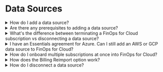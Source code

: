 # Data Sources

<details>

<summary>How do I add a data source?</summary>

Data sources can be added using the **Add** option on the Data Sources page. For more details, see [Add Data Sources](../../finops-for-cloud/getting-started/data-sources.md).

</details>

<details>

<summary>Are there any prerequisites to adding a data source?</summary>

Yes, adding a data source involves certain prerequisites depending on the type of source you want to add (Azure, AWS, or GCP). For specific details, see the following links:

* [Amazon Web Services](../../system/data-sources/amazon-web-services/)
* [Microsoft Azure](../../system/data-sources/microsoft-azure.md)
* [Google Cloud Platform](../../system/data-sources/google-cloud-platform.md)

</details>

<details>

<summary>What's the difference between terminating a FinOps for Cloud subscription vs disconnecting a data source?</summary>

If you choose to cancel your FinOps for Cloud subscription, you will no longer be able to sign in to FinOps for Cloud, and all of your data will be permanently deleted. For more details, see [Cancel Your FinOps Order](https://docs.platform.softwareone.com/extensions/finops-for-cloud/cancel-your-finops-order).&#x20;

Alternatively, if you remove a data source, only that specific data source will be affected. You’ll still have access to FinOps for Cloud and your other data sources. For removed data sources, you will be charged until the date of removal.

{% hint style="warning" %}
Removing a data source permanently deletes all historical data associated with it.
{% endhint %}

</details>

<details>

<summary>I have an Essentials agreement for Azure. Can I still add an AWS or GCP data source to FinOps for Cloud?</summary>

Yes, if you have an Essentials agreement for Azure, you can add your additional data sources, including AWS and GCP, to FinOps for Cloud.&#x20;

If your AWS account is covered under an AWS Essentials agreement, FinOps for Cloud is already included, so there’s no additional cost.&#x20;

For any other accounts not covered by an Essentials agreement, a standard 4% consumption fee might apply.

</details>

<details>

<summary>How do I onboard multiple subscriptions at once into FinOps for Cloud?</summary>

You can proceed with the tenant-level integration via data sources. However, you will still need to perform role assignment and grant the **Reader** role to each subscription.

To learn more, see [Microsoft Azure](../../system/data-sources/microsoft-azure.md).

</details>

<details>

<summary>How does the Billing Reimport option work? </summary>

The **Billing Reimport** option is available on the details page of a data source.

This feature allows you to manually reimport your billing data starting from a specific date into FinOps for Cloud. You can manually reimport data if:

* Your billing data has not been imported as expected.
* You have made configuration or permission-related changes that require reimporting data to reflect those updates.
* You need historical billing data from months that were not previously imported.

For details on how to perform a billing reimport, see [Reimport Billing](../../system/data-sources/manage-data-sources/reimport-billing.md).

</details>

<details>

<summary>How do I disconnect a data source?</summary>

The **Disconnect** option on the details page of a data source lets you disconnect and remove a data source from FinOps for Cloud.

To learn more, see [Disconnect Data Source](../../system/data-sources/manage-data-sources/disconnect-data-source.md).

</details>
